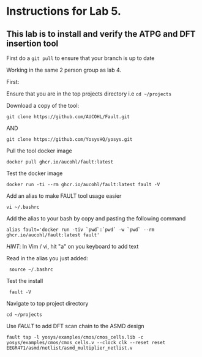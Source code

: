 # Instructions for Lab 5.

## This lab is to install and verify the ATPG and DFT insertion tool

First do a ``git pull`` to ensure that your branch is up to date

Working in the same 2 person group as lab 4.

First: 

Ensure that you are in the top projects directory i.e ```cd ~/projects```

Download a copy of the tool:

```git clone https://github.com/AUCOHL/Fault.git```

AND

```git clone https://github.com/YosysHQ/yosys.git```

Pull the tool docker image

```docker pull ghcr.io/aucohl/fault:latest```


Test the docker image 

```docker run -ti --rm ghcr.io/aucohl/fault:latest fault -V```


Add an alias to make FAULT tool usage easier

```vi ~/.bashrc```

Add the alias to your bash by copy and pasting the following command

``` alias fault='docker run -tiv `pwd`:`pwd` -w `pwd` --rm ghcr.io/aucohl/fault:latest fault' ```

*HINT*: In Vim / vi, hit "a" on you keyboard to add text

Read in the alias you just added:

``` source ~/.bashrc```

Test the install 

``` fault -V```

Navigate to top project directory

```cd ~/projects```

Use *FAULT* to add DFT scan chain to the ASMD design

```fault tap -l yosys/examples/cmos/cmos_cells.lib -c yosys/examples/cmos/cmos_cells.v --clock clk --reset reset EEGR471/asmd/netlist/asmd_multiplier_netlist.v```

